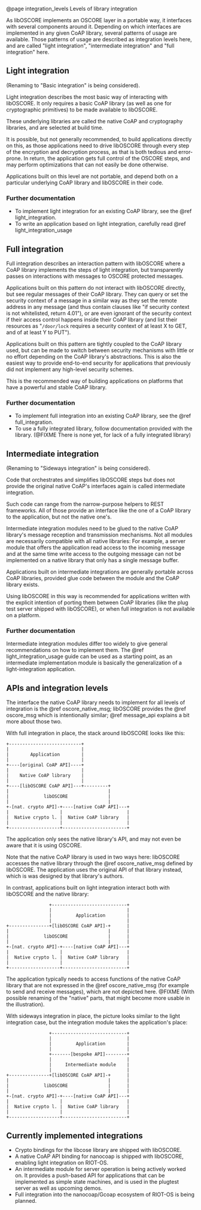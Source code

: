 @page integration_levels Levels of library integration

As libOSCORE implements an OSCORE layer in a portable way,
it interfaces with several components around it.
Depending on which interfaces are implemented in any given CoAP library,
several patterns of usage are available.
Those patterns of usage are described as integration levels here,
and are called "light integration", "intermediate integration" and "full integration" here.

Light integration
-----------------

(Renaming to "Basic integration" is being considered).

Light integration describes the most basic way of interacting with libOSCORE.
It only requires a basic CoAP library
(as well as one for cryptographic primitives)
to be made available to libOSCORE.

These underlying libraries are called the native CoAP and cryptography libraries,
and are selected at build time.

It is possible, but not generally recommended, to build applications directly on this,
as those applications need to drive libOSCORE through every step of the encryption and decryption process,
as that is both tedious and error-prone.
In return, the application gets full control of the OSCORE steps,
and may perform optimizations that can not easily be done otherwise.

Applications built on this level are not portable,
and depend both on a particular underlying CoAP library and libOSCORE in their code.

### Further documentation

* To implement light integration for an existing CoAP library, see the @ref light_integration.
* To write an application based on light integration, carefully read @ref light_integration_usage

Full integration
----------------

Full integration describes an interaction pattern with libOSCORE
where a CoAP library implements the steps of light integration,
but transparently passes on interactions with messages to OSCORE protected messages.

Applications built on this pattern do not interact with libOSCORE directly,
but see regular messages of their CoAP library.
They can query or set the security context of a message
in a similar way as they set the remote address in any message
(and thus contain clauses like "if security context is not whitelisted, return 4.01"),
or are even ignorant of the security context if their access control happens inside their CoAP library
(and list their resources as "`/door/lock` requires a security context of at least X to GET, and of at least Y to PUT").

Applications built on this pattern are tightly coupled to the CoAP library used,
but can be made to switch between security mechanisms with little or no effort
depending on the CoAP library's abstractions.
This is also the easiest way to provide end-to-end security
for applications that previously did not implement any high-level security schemes.

This is the recommended way of building applications
on platforms that have a powerful and stable CoAP library.

### Further documentation

* To implement full integration into an existing CoAP library, see the @ref full_integration.
* To use a fully integrated library, follow documentation provided with the library. (@FIXME There is none yet, for lack of a fully integrated library)

Intermediate integration
------------------------

(Renaming to "Sideways integration" is being considered).

Code that orchestrates and simplifies libOSCORE steps
but does not provide the original native CoAP's interfaces again
is called intermediate integration.

Such code can range from the narrow-purpose helpers to REST frameworks.
All of those provide an interface like the one of a CoAP library to the application,
but not the native one's.

Intermediate integration modules need to be glued to the native CoAP library's message reception and transmission mechanisms.
Not all modules are necessarily compatible with all native libraries:
For example, a server module that offers the application read access to the incoming message
and at the same time write access to the outgoing message
can not be implemented on a native library that only has a single message buffer.

Applications built on intermediate integrations are generally portable across CoAP libraries,
provided glue code between the module and the CoAP library exists.

Using libOSCORE in this way is recommended for applications written with the explicit intention of porting them between CoAP libraries (like the plug test server shipped with libOSCORE),
or when full integration is not available on a platform.

### Further documentation

Intermediate integration modules differ too widely to give general recommendations on how to implement them.
The @ref light_integration_usage guide can be used as a starting point, as an intermediate implementation module is basically the generalization of a light-integration application.

APIs and integration levels
---------------------------

The interface the native CoAP library needs to implement for all levels of integration
is the @ref oscore_native_msg;
libOSCORE provides the @ref oscore_msg which is intentionally similar;
@ref message_api explains a bit more about those two.

With full integration in place, the stack around libOSCORE looks like this:

    +---------------------------+
    |                           |
    |        Application        |
    |                           |
    +----[original CoAP API]----+
    |                           |
    |    Native CoAP library    |
    |                           |
    +----[libOSCORE CoAP API]---+---------+
    |                                     |
    |             libOSCORE               |
    |                                     |
    +-[nat. crypto API]-+----[native CoAP API]---+
    |                   |                        |
    |  Native crypto l. |  Native CoAP library   |
    |                   |                        |
    +-------------------+------------------------+

The application only sees the native library's API,
and may not even be aware that it is using OSCORE.

Note that the native CoAP library is used in two ways here:
libOSCORE accesses the native library through the @ref oscore_native_msg defined by libOSCORE.
The application uses the original API of that library instead, which is was designed by that library's authors.

In contrast, applications built on light integration interact both with libOSCORE and the native library:

                    +----------------------------+
                    |                            |
                    |         Application        |
                    |                            |
    +---------------+[libOSCORE CoAP API]-+      |
    |                                     |      |
    |             libOSCORE               |      |
    |                                     |      |
    +-[nat. crypto API]-+----[native CoAP API]---+
    |                   |                        |
    |  Native crypto l. |  Native CoAP library   |
    |                   |                        |
    +-------------------+------------------------+

The application typically needs to access functions of the native CoAP library that are not expressed in the @ref oscore_native_msg
(for example to send and receive messages), which are not depicted here.
@FIXME (With possible renaming of the "native" parts, that might become more usable in the illustration).

With sideways integration in place, the picture looks similar to the light integration case,
but the integration module takes the application's place:

                    +----------------------------+
                    |                            |
                    |         Application        |
                    |                            |
                    +-------[bespoke API]--------+
                    |                            |
                    |     Intermediate module    |
                    |                            |
    +---------------+[libOSCORE CoAP API]-+      |
    |                                     |      |
    |             libOSCORE               |      |
    |                                     |      |
    +-[nat. crypto API]-+----[native CoAP API]---+
    |                   |                        |
    |  Native crypto l. |  Native CoAP library   |
    |                   |                        |
    +-------------------+------------------------+

Currently implemented integrations
----------------------------------

* Crypto bindings for the libcose library are shipped with libOSCORE.
* A native CoAP API binding for nanocoap is shipped with libOSCORE,
  enabling light integration on RIOT-OS.
* An intermediate module for server operation is being actively worked on.
  It provides a push-based API for applications that can be implemented as simple state machines,
  and is used in the plugtest server as well as upcoming demos.
* Full integration into the nanocoap/Gcoap ecosystem of RIOT-OS is being planned.
